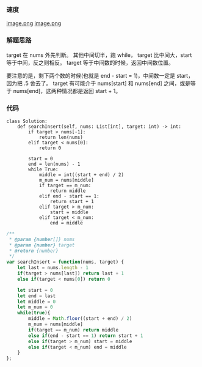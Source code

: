 ### 速度
 [image.png](https://pic.leetcode-cn.com/1605756272-jwfdUM-image.png)
 [image.png](https://pic.leetcode-cn.com/1605761342-CsmrXk-image.png)


### 解题思路
target 在 nums 外先判断。
其他中间切半，跑 while，
target 比中间大，start 等于中间，反之则相反。
target 等于中间数的时候，返回中间数位置。

要注意的是，剩下两个数的时候(也就是 end - start = 1)，中间数一定是 start，因为把 .5 舍去了。
target 有可能介于 nums[start] 和 nums[end] 之间，或是等于 nums[end]，这两种情况都是返回 start + 1。

### 代码

```python3 []
class Solution:
    def searchInsert(self, nums: List[int], target: int) -> int:
        if target > nums[-1]:
            return len(nums)
        elif target < nums[0]:
            return 0

        start = 0
        end = len(nums) - 1
        while True:
            middle = int((start + end) / 2)
            m_num = nums[middle]
            if target == m_num:
                return middle
            elif end - start == 1:
                return start + 1
            elif target > m_num:
                start = middle
            elif target < m_num:
                end = middle
```

```javascript []
/**
 * @param {number[]} nums
 * @param {number} target
 * @return {number}
 */
var searchInsert = function(nums, target) {
    let last = nums.length - 1
    if(target > nums[last]) return last + 1
    else if(target < nums[0]) return 0

    let start = 0
    let end = last
    let middle = 0
    let m_num = 0
    while(true){
        middle = Math.floor((start + end) / 2)
        m_num = nums[middle]
        if(target == m_num) return middle
        else if(end - start == 1) return start + 1
        else if(target > m_num) start = middle
        else if(target < m_num) end = middle
    }
};
```
